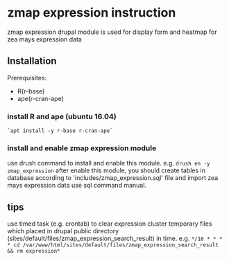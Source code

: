 # zmap expression instruction
zmap expression drupal module is used for display form and heatmap for zea mays expression data
## Installation
Prerequisites:
-   R(r-base)
-   ape(r-cran-ape)
### install R and ape (ubuntu 16.04)
    `apt install -y r-base r-cran-ape`
### install and enable zmap expression module
use drush command to install and enable this module. e.g. `drush en -y zmap_expression`
after enable this module, you should create tables in database according to 'includes/zmap_expression.sql' file and import zea mays expression data use sql command manual.
## tips
use timed task (e.g. crontab) to clear expression cluster temporary files which placed in drupal public directory (sites/default/files/zmap_expression_search_result) in time. e.g.
`*/10 * * * * cd /var/www/html/sites/default/files/zmap_expression_search_result && rm expression*`
